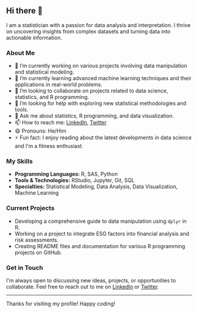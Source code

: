 ## Hi there 👋

I am a statistician with a passion for data analysis and interpretation. I thrive on uncovering insights from complex datasets and turning data into actionable information.

### About Me
- 🔭 I’m currently working on various projects involving data manipulation and statistical modeling.
- 🌱 I’m currently learning advanced machine learning techniques and their applications in real-world problems.
- 👯 I’m looking to collaborate on projects related to data science, statistics, and R programming.
- 🤔 I’m looking for help with exploring new statistical methodologies and tools.
- 💬 Ask me about statistics, R programming, and data visualization.
- 📫 How to reach me: [LinkedIn](https://www.linkedin.com), [Twitter](https://www.twitter.com)
- 😄 Pronouns: He/Him
- ⚡ Fun fact: I enjoy reading about the latest developments in data science and I'm a fitness enthusiast.

### My Skills
- **Programming Languages:** R, SAS, Python
- **Tools & Technologies:** RStudio, Jupyter, Git, SQL
- **Specialties:** Statistical Modeling, Data Analysis, Data Visualization, Machine Learning

### Current Projects
- Developing a comprehensive guide to data manipulation using `dplyr` in R.
- Working on a project to integrate ESG factors into financial analysis and risk assessments.
- Creating README files and documentation for various R programming projects on GitHub.

### Get in Touch
I'm always open to discussing new ideas, projects, or opportunities to collaborate. Feel free to reach out to me on [LinkedIn](https://www.linkedin.com) or [Twitter](https://www.twitter.com).

---

Thanks for visiting my profile! Happy coding!

